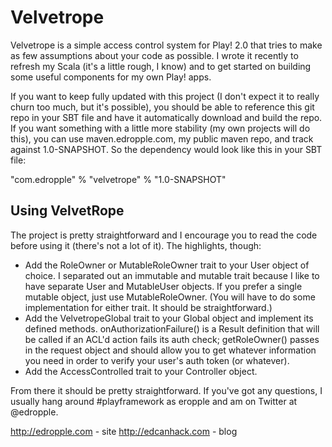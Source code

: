 Velvetrope
==========

Velvetrope is a simple access control system for Play! 2.0 that tries to make
as few assumptions about your code as possible. I wrote it recently to refresh
my Scala (it's a little rough, I know) and to get started on building some
useful components for my own Play! apps.

If you want to keep fully updated with this project (I don't expect it to really
churn too much, but it's possible), you should be able to reference this git repo
in your SBT file and have it automatically download and build the repo. If you
want something with a little more stability (my own projects will do this), you
can use maven.edropple.com, my public maven repo, and track against 1.0-SNAPSHOT.
So the dependency would look like this in your SBT file:

"com.edropple" % "velvetrope" % "1.0-SNAPSHOT"

Using VelvetRope
----------------

The project is pretty straightforward and I encourage you to read the code
before using it (there's not a lot of it). The highlights, though:

* Add the RoleOwner or MutableRoleOwner trait to your User object of choice. I
  separated out an immutable and mutable trait because I like to have separate
  User and MutableUser objects. If you prefer a single mutable object, just use
  MutableRoleOwner. (You will have to do some implementation for either trait.
  It should be straightforward.)
* Add the VelvetropeGlobal trait to your Global object and implement its
  defined methods. onAuthorizationFailure() is a Result definition that will be
  called if an ACL'd action fails its auth check; getRoleOwner() passes in the
  request object and should allow you to get whatever information you need in
  order to verify your user's auth token (or whatever).
* Add the AccessControlled trait to your Controller object.


From there it should be pretty straightforward. If you've got any questions, I
usually hang around #playframework as eropple and am on Twitter at @edropple.

http://edropple.com - site
http://edcanhack.com - blog